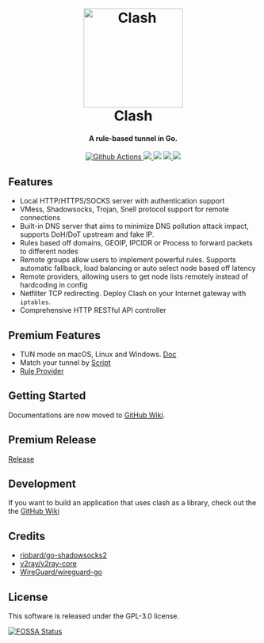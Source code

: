 <h1 align="center">
  <img src="https://github.com/BarryDeng/clash/raw/master/docs/logo.png" alt="Clash" width="200">
  <br>Clash<br>
</h1>

<h4 align="center">A rule-based tunnel in Go.</h4>

<p align="center">
  <a href="https://github.com/BarryDeng/clash/actions">
    <img src="https://img.shields.io/github/workflow/status/BarryDeng/clash/Go?style=flat-square" alt="Github Actions">
  </a>
  <a href="https://goreportcard.com/report/github.com/BarryDeng/clash">
    <img src="https://goreportcard.com/badge/github.com/BarryDeng/clash?style=flat-square">
  </a>
  <img src="https://img.shields.io/github/go-mod/go-version/BarryDeng/clash?style=flat-square">
  <a href="https://github.com/BarryDeng/clash/releases">
    <img src="https://img.shields.io/github/release/BarryDeng/clash/all.svg?style=flat-square">
  </a>
  <a href="https://github.com/BarryDeng/clash/releases/tag/premium">
    <img src="https://img.shields.io/badge/release-Premium-00b4f0?style=flat-square">
  </a>
</p>

## Features

- Local HTTP/HTTPS/SOCKS server with authentication support
- VMess, Shadowsocks, Trojan, Snell protocol support for remote connections
- Built-in DNS server that aims to minimize DNS pollution attack impact, supports DoH/DoT upstream and fake IP.
- Rules based off domains, GEOIP, IPCIDR or Process to forward packets to different nodes
- Remote groups allow users to implement powerful rules. Supports automatic fallback, load balancing or auto select node based off latency
- Remote providers, allowing users to get node lists remotely instead of hardcoding in config
- Netfilter TCP redirecting. Deploy Clash on your Internet gateway with `iptables`.
- Comprehensive HTTP RESTful API controller

## Premium Features

- TUN mode on macOS, Linux and Windows. [Doc](https://github.com/BarryDeng/clash/wiki/premium-core-features#tun-device)
- Match your tunnel by [Script](https://github.com/BarryDeng/clash/wiki/premium-core-features#script)
- [Rule Provider](https://github.com/BarryDeng/clash/wiki/premium-core-features#rule-providers)

## Getting Started
Documentations are now moved to [GitHub Wiki](https://github.com/BarryDeng/clash/wiki).

## Premium Release
[Release](https://github.com/BarryDeng/clash/releases/tag/premium)

## Development
If you want to build an application that uses clash as a library, check out the the [GitHub Wiki](https://github.com/BarryDeng/clash/wiki/use-clash-as-a-library)

## Credits

* [riobard/go-shadowsocks2](https://github.com/riobard/go-shadowsocks2)
* [v2ray/v2ray-core](https://github.com/v2ray/v2ray-core)
* [WireGuard/wireguard-go](https://github.com/WireGuard/wireguard-go)

## License

This software is released under the GPL-3.0 license.

[![FOSSA Status](https://app.fossa.io/api/projects/git%2Bgithub.com%2FBarryDeng%2Fclash.svg?type=large)](https://app.fossa.io/projects/git%2Bgithub.com%2FBarryDeng%2Fclash?ref=badge_large)
